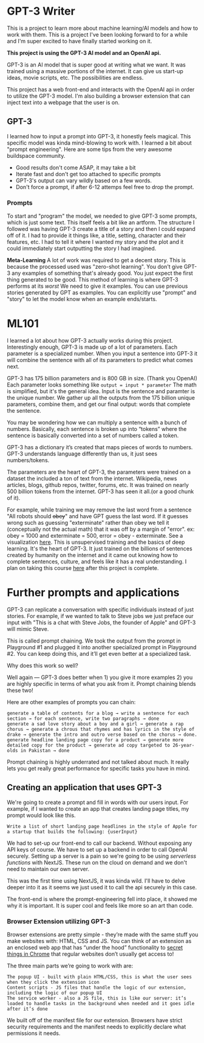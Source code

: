 # GPT-3 Writer
This is a project to learn more about machine learning/AI models and how to work with them. This is a project I've been looking forward to for a while and I'm super excited to have finally started working on it. 

<b>This project is using the GPT-3 AI model and an OpenAI api.</b>

GPT-3 is an AI model that is super good at writing what we want. It was trained using a massive portions of the internet. It can give us start-up ideas, movie scripts, etc. The possibilities are endless.

This project has a web front-end and interacts with the OpenAI api in order to utilize the GPT-3 model. I'm also building a browser extension that can inject text into a webpage that the user is on.

## GPT-3
I learned how to input a prompt into GPT-3, it honestly feels magical. This specific model was kinda mind-blowing to work with. I learned a bit about "prompt engineering". Here are some tips from the very awesome buildspace community.

- Good results don't come ASAP, it may take a bit
- Iterate fast and don't get too attached to specific prompts
- GPT-3's output can vary wildly based on a few words.
- Don't force a prompt, if after 6-12 attemps feel free to drop the prompt.

### Prompts
To start and "program" the model, we needed to give GPT-3 some prompts, which is just some text. This itself feels a bit like an artform. The structure I followed was having GPT-3 create a title of a story and then I could expand off of it. I had to provide it things like, a title, setting, character and their features, etc. I had to tell it where I wanted my story and the plot and it could immediately start outputting the story I had imagined.

<b>Meta-Learning</b>
A lot of work was required to get a decent story. This is because the processed used was "zero-shot learning". You don't give GPT-3 any examples of something that's already good. You just expect the first thing generated to be good. This method of learning is where GPT-3 performs at its <i>worst</i> We need to give it examples. You can use previous stories generated by GPT as examples. You can explicitly use "prompt" and "story" to let the model know when an example ends/starts.

# ML101
I learned a lot about how GPT-3 actually works during this project. Interestingly enough, GPT-3 is made up of a lot of parameters. Each parameter is a specialized number. When you input a sentence into GPT-3 it will combine the sentence with all of its parameters to predict what comes next.

GPT-3 has 175 billion parameters and is 800 GB in size. (Thank you OpenAI)
Each parameter looks something like ```output = input * parameter``` The math is simplified, but it's the general idea.
Input is the sentence and paramter is the unique number. We gather up all the outputs from the 175 billion unique parameters, combine them, and get our final output: words that complete the sentence.

You may be wondering how we can multiply a sentence with a bunch of numbers. Basically, each sentence is broken up into “tokens” where the sentence is basically converted into a set of numbers called a token.

GPT-3 has a dictionary it’s created that maps pieces of words to numbers. GPT-3 understands language differently than us, it just sees numbers/tokens.

The parameters are the heart of GPT-3, the parameters were trained on a dataset the included a ton of text from the internet. Wikipedia, news articles, blogs, github repos, twitter, forums, etc. It was trained on nearly 500 billion tokens from the internet. GPT-3 has seen it all.(or a good chunk of it).

For example, while training we may remove the last word from a sentence "All robots should ~~obey~~" and have GPT guess the last word. If it guesses wrong such as guessing "exterminate" rather than obey we tell it (conceptually not the actual math) that it was off by a margin of "error". ex: obey = 1000 and exterminate = 500, error = obey - exterminate. See a visualization [here](https://jalammar.github.io/images/gpt3/03-gpt3-training-step-back-prop.gif?utm_source=buildspace.so&utm_medium=buildspace_project). This is unsupervised training and the basics of deep learning. It's the heart of GPT-3. It just trained on the billions of sentences created by humanity on the internet and it came out knowing how to complete sentences, culture, and feels like it has a real understanding.
I plan on taking this course [here](https://course.fast.ai/Lessons/lesson3.html?utm_source=buildspace.so&utm_medium=buildspace_project) after this project is complete.

# Further prompts and applications
GPT-3 can replicate a conversation with specific individuals instead of just stories. For example, if we wanted to talk to Steve jobs we just preface our input with "This is a chat with Steve Jobs, the founder of Apple" and GPT-3 will mimic Steve.

This is called prompt chaining. We took the output from the prompt in Playground #1 and plugged it into another specialized prompt in Playground #2. You can keep doing this, and it’ll get even better at a specialized task.

Why does this work so well?

Well again — GPT-3 does better when 1) you give it more examples 2) you are highly specific in terms of what you ask from it. Prompt chaining blends these two!

Here are other examples of prompts you can chain:

    generate a table of contents for a blog → write a sentence for each section → for each sentence, write two paragraphs → done
    generate a sad love story about a boy and a girl → generate a rap chorus → generate a chrous that rhymes and has lyrics in the style of drake → generate the intro and outro verse based on the chorus → done.
    generate headline landing page copy for a product → generate more detailed copy for the product → generate ad copy targeted to 26-year-olds in Pakistan → done

Prompt chaining is highly underrated and not talked about much. It really lets you get really great performance for specific tasks you have in mind.

## Creating an application that uses GPT-3
We're going to create a prompt and fill in words with our users input. For example, if I wanted to create an app that creates landing page titles, my prompt would look like this.

```
Write a list of short landing page headlines in the style of Apple for a startup that builds the following: {userInput}
```

We had to set-up our front-end to call our backend. Without exposing any API keys of course. We have to set up a backend in order to call OpenAI securely. Setting up a server is a pain so we're going to be using <i>serverless functions</i> with NextJS. These run on the cloud on demand and we don't need to maintain our own server.

This was the first time using NextJS, it was kinda wild. I'll have to delve deeper into it as it seems we just used it to call the api securely in this case.

The front-end is where the prompt-engineering fell into place, it showed me why it is important. It is super cool and feels like more so an art than code.



 ### Browser Extension utilizing GPT-3
Browser extensions are pretty simple - they’re made with the same stuff you make websites with: HTML, CSS and JS. You can think of an extension as an enclosed web app that has “under the hood” functionality to [secret things in Chrome](https://developer.chrome.com/docs/extensions/mv3/architecture-overview/?utm_source=buildspace.so&utm_medium=buildspace_project) that regular websites don’t usually get access to!

The three main parts we’re going to work with are:

    The popup UI - built with plain HTML/CSS, this is what the user sees when they click the extension icon
    Content scripts - JS files that handle the logic of our extension, including the logic of our popup UI
    The service worker - also a JS file, this is like our server: it’s loaded to handle tasks in the background when needed and it goes idle after it’s done

We built off of the manifest file for our extension. Browsers have strict security requirements and the manifest needs to explicitly declare what permissions it needs.



